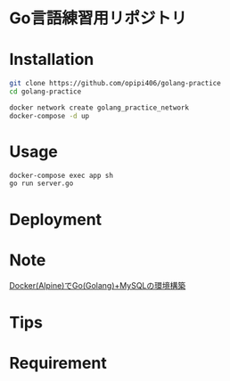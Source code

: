 # Go言語練習用リポジトリ


# Installation

```bash
git clone https://github.com/opipi406/golang-practice
cd golang-practice
```

```bash
docker network create golang_practice_network
docker-compose -d up
```

# Usage

```bash
docker-compose exec app sh
go run server.go
```


# Deployment


# Note
[Docker(Alpine)でGo(Golang)+MySQLの環境構築](https://zenn.dev/jinwatanabe/articles/084e7a826625d525d225)  

# Tips


# Requirement

